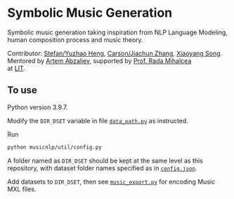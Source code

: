 # Symbolic Music Generation
Symbolic music generation taking inspiration from NLP Language Modeling, human composition process and music theory. 

Contributor: [Stefan/Yuzhao Heng](https://stefanheng.github.io), [Carson/Jiachun Zhang](https://github.com/SonyaInSiberia), [Xiaoyang Song](https://github.com/Xiaoyang-Song).
Mentored by [Artem Abzaliev](http://artem.site44.com), 
supported by [Prof. Rada Mihalcea](https://web.eecs.umich.edu/~mihalcea/)  
at [LIT](https://lit.eecs.umich.edu/people.html).


## To use 
Python version 3.9.7. 

Modify the `DIR_DSET` variable in file [`data_path.py`](https://github.com/StefanHeng/Symbolic-Music-Generation/blob/master/musicnlp/util/data_path.py) 
as instructed.


Run 
```bash
python musicnlp/util/config.py
```

A folder named as `DIR_DSET` should be kept at the same level as 
this repository, with dataset folder names specified as 
in [`config.json`](https://github.com/StefanHeng/Symbolic-Music-Generation/blob/master/musicnlp/util/config.json).

Add datasets to `DIR_DSET`, then see [`music_export.py`](https://github.com/StefanHeng/Symbolic-Music-Generation/blob/master/musicnlp/preprocess/music_export.py) for encoding Music MXL files. 

